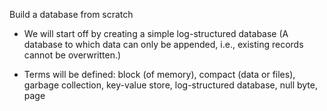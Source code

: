 Build a database from scratch
- We will start off by creating a simple log-structured database (A database to which data can only be appended, i.e., existing records cannot be overwritten.)

- Terms will be defined: block (of memory), compact (data or files), garbage collection, key-value store, log-structured database, null byte, page